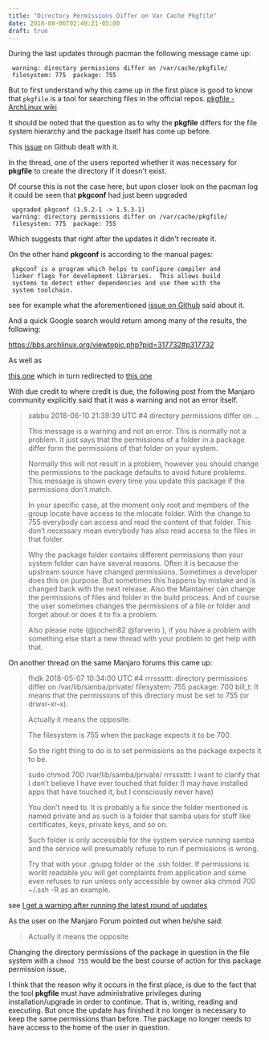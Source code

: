 ```yaml
---
title: "Directory Permissions Differ on Var Cache Pkgfile"
date: 2018-08-06T02:49:21-05:00
draft: true
---
```


During the last updates through pacman the following message came up:

     warning: directory permissions differ on /var/cache/pkgfile/
     filesystem: 775  package: 755

But to first understand why this came up in the first place is good to know that `pkgfile` is a tool for searching files in the official repos. <a href="https://wiki.archlinux.org/index.php/Pkgfile" target="_blank">pkgfile - ArchLinux wiki</a>

It should be noted that the question as to why the **pkgfile** differs for the file system hierarchy and the package itself has come up before.

This <a href="https://github.com/falconindy/pkgfile/issues/25" target="_blank">issue</a> on Github dealt with it.

In the thread, one of the users reported whether it was necessary for **pkgfile** to create the directory if it doesn't exist. 

Of course this is not the case here, but upon closer look on the pacman log it could be seen that **pkgconf** had just been upgraded

     upgraded pkgconf (1.5.2-1 -> 1.5.3-1)
     warning: directory permissions differ on /var/cache/pkgfile/
     filesystem: 775  package: 755

Which suggests that right after the updates it didn't recreate it.

On the other hand **pkgconf** is according to the manual pages:

     pkgconf is a program which helps to configure compiler and
     linker flags for development libraries.  This allows build
     systems to detect other dependencies and use them with the
     system toolchain.

see for example what the aforementioned <a href="Github https://github.com/falconindy/pkgfile/issues/25#issuecomment-227413406" target="_blank"> issue on Github</a> said about it.

And a quick Google search would return among many of the results, the following: 

https://bbs.archlinux.org/viewtopic.php?pid=317732#p317732

As well as

<a href="https://bbs.archlinux.org/viewtopic.php?id=223190" target="_blank">this one</a> which in turn redirected to <a href="https://bbs.archlinux.org/viewtopic.php?id=218133" target="_blank">this one</a>

With due credit to where credit is due, the following post from the Manjaro community explicitly said that it was a warning and not an error itself.

>xabbu 2018-06-10 21:39:39 UTC #4
>directory permissions differ on ...
>
>This message is a warning and not an error. This is normally not a problem. It just says that the permissions of a folder in a package differ form the permissions of that folder on your system.
>
>Normally this will not result in a problem, however you should change the permissions to the package defaults to avoid future problems. This message is shown every time you update this package if the permissions don’t match.
>
>In your specific case, at the moment only root and members of the group locate have access to the mlocate folder. With the change to 755 everybody can access and read the content of that folder. This don’t necessary mean everybody has also read access to the files in that folder.
>
>Why the package folder contains different permissions than your system folder can have several reasons. Often it is because the upstream source have changed permissions. Sometimes a developer does this on purpose. But sometimes this happens by mistake and is changed back with the next release. Also the Maintainer can change the permissions of files and folder in the build process.
>And of course the user sometimes changes the permissions of a file or folder and forget about or does it to fix a problem.
>
>Also please note (@jochen82 @farverio ), if you have a problem with something else start a new thread with your problem to get help with that.
>

On another thread on the same Manjaro forums this came up: 

>fhdk 2018-05-07 10:34:00 UTC #4
> rrrsssttt:
>directory permissions differ on /var/lib/samba/private/ 
>filesystem: 755 package: 700
> bill_t:
>It means that the permissions of this directory must be set to 755 (or drwxr-xr-x).
>
>Actually it means the opposite.
>
>The filesystem is 755 when the package expects it to be 700.
>
>So the right thing to do is to set permissions as the package expects it to be.
>
>sudo chmod 700 /var/lib/samba/private/
> rrrsssttt:
>I want to clarify that I don’t believe I have ever touched that folder (I may have installed apps that have touched it, but I consciously never have)
>
>You don’t need to. It is probably a fix since the folder mentioned is named private and as such is a folder that samba uses for stuff like certificates, keys, private keys, and so on.
>
>Such folder is only accessible for the system service running samba and the service will presumably refuse to run if permissions is wrong.
>
>Try that with your .gnupg folder or the .ssh folder. If permissions is world readable you will get complaints from application and some even refuses to run unless only accessible by owner aka chmod 700 ~/.ssh -R as an example.

see <a href="https://forum.manjaro.org/t/i-got-a-warning-after-running-the-latest-round-of-updates-im-confused-what-to-do-next/46651" target="_blank">I get a warning after running the latest round of updates</a>

As the user on the Manjaro Forum pointed out when he/she said:

>Actually it means the opposite

Changing the directory permissions of the package in question in the file system with a `chmod 755` would be the best course of action for this package permission issue.

I think that the reason why it occurs in the first place, is due to the fact that the tool **pkgfile** must have administrative privileges during installation/upgrade in order to continue. That is, writing, reading and executing. But once the update has finished it no longer is necessary to keep the same permissions than before. The package no longer needs to have access to the home of the user in question.



